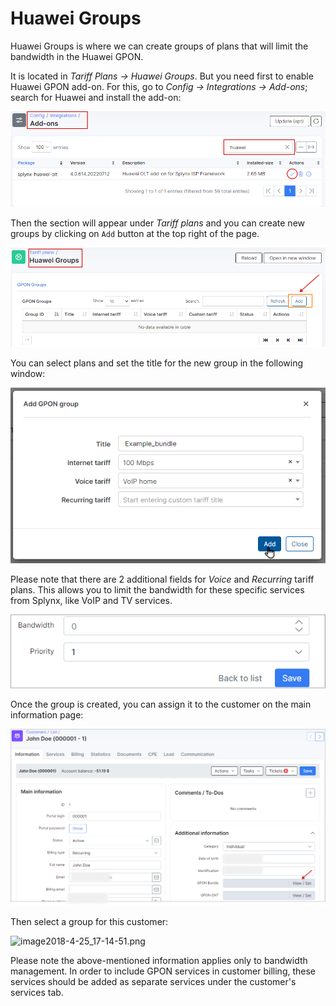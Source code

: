 Huawei Groups
=============

Huawei Groups is where we can create groups of plans that will limit the bandwidth in the Huawei GPON.

It is located in _Tariff Plans → Huawei Groups_. But you need first to enable Huawei GPON add-on. For this, go to _Config → Integrations → Add-ons_; search for Huawei and install the add-on:

![huawei addon](huawei_addons.png)

Then the section will appear under _Tariff plans_ and you can create new groups by clicking on ``Add`` button at the top right of the page.

![huawei1](huawei1.png)

You can select plans and set the title for the new group in the following window:

![huawei2.png](huawei2.png)

Please note that there are 2 additional fields for _Voice_ and _Recurring_ tariff plans. This allows you to limit the bandwidth for these specific services from Splynx, like VoIP and TV services.

![image2_1.png](image2_1.png)

Once the group is created, you can assign it to the customer on the main information page:

![huawei3.png](huawei3.png)

Then select a group for this customer:

![image2018-4-25_17-14-51.png](image2018-4-25_17-14-51.png)

Please note the above-mentioned information applies only to bandwidth management. In order to include GPON services in customer billing, these services should be added as separate services under the customer's services tab.
